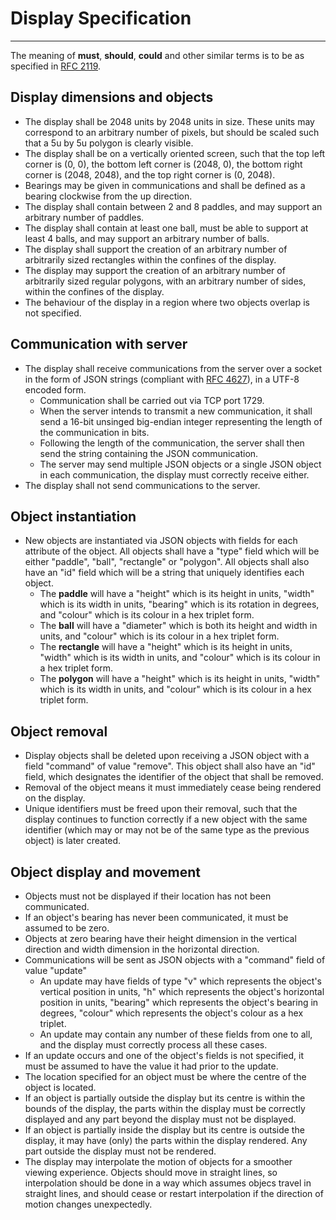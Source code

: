 # Display Specification
---
The meaning of **must**, **should**, **could** and other similar terms is to be as specified in [RFC 2119](https://www.ietf.org/rfc/rfc2119.txt).

## Display dimensions and objects
- The display shall be 2048 units by 2048 units in size. These units may correspond to an arbitrary number of pixels, but should be scaled such that a 5u by 5u polygon is clearly visible.
- The display shall be on a vertically oriented screen, such that the top left corner is (0, 0), the bottom left corner is (2048, 0), the bottom right corner is (2048, 2048), and the top right corner is (0, 2048).
- Bearings may be given in communications and shall be defined as a bearing clockwise from the up direction.
- The display shall contain between 2 and 8 paddles, and may support an arbitrary number of paddles.
- The display shall contain at least one ball, must be able to support at least 4 balls, and may support an arbitrary number of balls.
- The display shall support the creation of an arbitrary number of arbitrarily sized rectangles within the confines of the display.
- The display may support the creation of an arbitrary number of arbitrarily sized regular polygons, with an arbitrary number of sides, within the confines of the display.
- The behaviour of the display in a region where two objects overlap is not specified.

## Communication with server
- The display shall receive communications from the server over a socket in the form of JSON strings (compliant with [RFC 4627](https://www.ietf.org/rfc/rfc4627.txt)), in a UTF-8 encoded form.
    - Communication shall be carried out via TCP port 1729.
    - When the server intends to transmit a new communication, it shall send a 16-bit unsinged big-endian integer representing the length of the communication in bits.
    - Following the length of the communication, the server shall then send the string containing the JSON communication.
    - The server may send multiple JSON objects or a single JSON object in each communication, the display must correctly receive either.
- The display shall not send communications to the server.

## Object instantiation
- New objects are instantiated via JSON objects with fields for each attribute of the object. All objects shall have a "type" field which will be either "paddle", "ball", "rectangle" or "polygon". All objects shall also have an "id" field which will be a string that uniquely identifies each object.
    - The **paddle** will have a "height" which is its height in units, "width" which is its width in units, "bearing" which is its rotation in degrees, and "colour" which is its colour in a hex triplet form.
    - The **ball** will have a "diameter" which is both its height and width in units, and "colour" which is its colour in a hex triplet form.
    - The **rectangle** will have a "height" which is its height in units, "width" which is its width in units, and "colour" which is its colour in a hex triplet form.
    - The **polygon** will have a "height" which is its height in units, "width" which is its width in units, and "colour" which is its colour in a hex triplet form.

## Object removal
- Display objects shall be deleted upon receiving a JSON object with a field "command" of value "remove". This object shall also have an "id" field, which designates the identifier of the object that shall be removed.
- Removal of the object means it must immediately cease being rendered on the display.
- Unique identifiers must be freed upon their removal, such that the display continues to function correctly if a new object with the same identifier (which may or may not be of the same type as the previous object) is later created.

## Object display and movement
- Objects must not be displayed if their location has not been communicated.
- If an object's bearing has never been communicated, it must be assumed to be zero.
- Objects at zero bearing have their height dimension in the vertical direction and width dimension in the horizontal direction.
- Communications will be sent as JSON objects with a "command" field of value "update"
    - An update may have fields of type "v" which represents the object's vertical position in units, "h" which represents the object's horizontal position in units, "bearing" which represents the object's bearing in degrees, "colour" which represents the object's colour as a hex triplet.
    - An update may contain any number of these fields from one to all, and the display must correctly process all these cases.
- If an update occurs and one of the object's fields is not specified, it must be assumed to have the value it had prior to the update.
- The location specified for an object must be where the centre of the object is located.
- If an object is partially outside the display but its centre is within the bounds of the display, the parts within the display must be correctly displayed and any part beyond the display must not be displayed.
- If an object is partially inside the display but its centre is outside the display, it may have (only) the parts within the display rendered. Any part outside the display must not be rendered.
- The display may interpolate the motion of objects for a smoother viewing experience. Objects should move in straight lines, so interpolation should be done in a way which assumes objecs travel in straight lines, and should cease or restart interpolation if the direction of motion changes unexpectedly.
